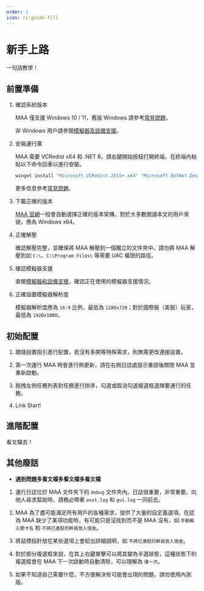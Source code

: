 ```yaml
---
order: 1
icon: ri:guide-fill
---
```


# 新手上路

一句話教學！

## 前置準備

1. 確認系統版本

    MAA 僅支援 Windows 10 / 11，舊版 Windows 請參考[常見問題](./faq.md#系統問題)。

    非 Windows 用戶請參閱[模擬器及設備支援](./device/)。

2. 安裝運行庫

    MAA 需要 VCRedist x64 和 .NET 8，請右鍵開始按鈕打開終端，在終端內粘貼以下命令回車以進行安裝。

    ```sh
    winget install "Microsoft.VCRedist.2015+.x64" "Microsoft.DotNet.DesktopRuntime.8" --uninstall-previous --accept-package-agreements
    ```

    更多信息參考[常見問題](faq.md#可能性-2--執行庫問題)。

3. 下載正確的版本

    [MAA 官網](https://maa.plus/)一般會自動選擇正確的版本架構，對於大多數閱讀本文的用戶來說，應為 Windows x64。

4. 正確解壓

    確認解壓完整，並確保將 MAA 解壓到一個獨立的文件夾中。請勿將 MAA 解壓到如 `C:\`、`C:\Program Files\` 等需要 UAC 權限的路徑。

5. 確認模擬器支援

    查閱[模擬器和設備支援](./device/)，確認正在使用的模擬器支援情況。

6. 正確設置模擬器解析度

    模擬器解析度應為 `16:9` 比例，最低為 `1280x720`；對於國際服（美服）玩家，最低為 `1920x1080`。

## 初始配置

1. 跟隨設置指引進行配置，若沒有多開等特殊需求，則無需更改連接設置。

2. 第一次運行 MAA 時會進行熱更新，請在右側日誌處提示重啟後關閉 MAA 並重新啟動。

3. 拖拽左側任務列表對任務進行排序，勾選或取消勾選複選框選擇要運行的任務。

4. Link Start!

## 進階配置

看文檔去！

## 其他廢話

- **遇到問題多看文檔多看文檔多看文檔**

1. 運行日誌位於 MAA 文件夾下的 `debug` 文件夾內。日誌很重要，非常重要。向他人尋求幫助時，請務必帶著 `asst.log` 和 `gui.log` 一同前去。

2. MAA 為了盡可能滿足所有用戶的各種需求，提供了大量的自定義選項。在認為 MAA 缺少了某項功能時，有可能只是沒找到而不是 MAA 沒有，如 `手動輸入關卡名` 和 `不將已進駐的幹員放入宿舍`。

3. 將鼠標指針放在某些選項上會給出詳細說明，如 `不將已進駐的幹員放入宿舍`。

4. 對於部分複選框來說，在其上右鍵單擊可以將其變為半選狀態，這種狀態下的複選框會在 MAA 下一次啟動時自動清除，可以理解為 `僅一次`。

5. 如果不知道自己需要什麼，不方便解決有可能會出現的問題，請勿使用內測版。
